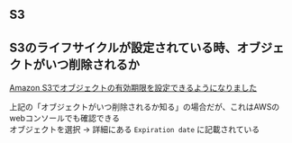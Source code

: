 S3
---

## S3のライフサイクルが設定されている時、オブジェクトがいつ削除されるか

[Amazon S3でオブジェクトの有効期限を設定できるようになりました](https://dev.classmethod.jp/cloud/amazon-s3-object-expiration/)

上記の「オブジェクトがいつ削除されるか知る」の場合だが、これはAWSのwebコンソールでも確認できる  
オブジェクトを選択 → 詳細にある `Expiration date` に記載されている

